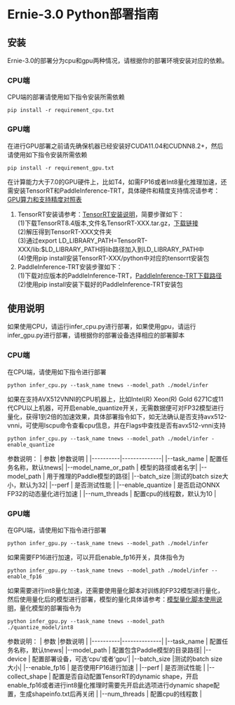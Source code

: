 # Ernie-3.0 Python部署指南

## 安装
Ernie-3.0的部署分为cpu和gpu两种情况，请根据你的部署环境安装对应的依赖。
### CPU端
CPU端的部署请使用如下指令安装所需依赖
```
pip install -r requirement_cpu.txt
```
### GPU端
在进行GPU部署之前请先确保机器已经安装好CUDA11.04和CUDNN8.2+，然后请使用如下指令安装所需依赖
```
pip install -r requirement_gpu.txt
```
在计算能力大于7.0的GPU硬件上，比如T4，如需FP16或者Int8量化推理加速，还需安装TensorRT和PaddleInference-TRT，具体硬件和精度支持情况请参考：[GPU算力和支持精度对照表](https://docs.nvidia.com/deeplearning/tensorrt/archives/tensorrt-840-ea/support-matrix/index.html#hardware-precision-matrix)  
1. TensorRT安装请参考：[TensorRT安装说明](https://docs.nvidia.com/deeplearning/tensorrt/archives/tensorrt-840-ea/install-guide/index.html#overview)，简要步骤如下：  
    (1)下载TensorRT8.4版本,文件名TensorRT-XXX.tar.gz，[下载链接](https://developer.nvidia.com/tensorrt)  
    (2)解压得到TensorRT-XXX文件夹  
    (3)通过export LD_LIBRARY_PATH=TensorRT-XXX/lib:$LD_LIBRARY_PATH将lib路径加入到LD_LIBRARY_PATH中  
    (4)使用pip install安装TensorRT-XXX/python中对应的tensorrt安装包
2. PaddleInference-TRT安装步骤如下：  
    (1)下载对应版本的PaddleInference-TRT，[PaddleInference-TRT下载路径](https://www.paddlepaddle.org.cn/inference/v2.3/user_guides/download_lib.html#python)  
    (2)使用pip install安装下载好的PaddleInference-TRT安装包

## 使用说明
如果使用CPU，请运行infer_cpu.py进行部署，如果使用gpu，请运行infer_gpu.py进行部署，请根据你的部署设备选择相应的部署脚本
### CPU端
在CPU端，请使用如下指令进行部署
```
python infer_cpu.py --task_name tnews --model_path ./model/infer
```
如果在支持AVX512VNNI的CPU机器上，比如Intel(R) Xeon(R) Gold 6271C或11代CPU以上机器，可开启enable_quantize开关，无需数据便可对FP32模型进行量化，获得1到2倍的加速效果，具体部署指令如下，如无法确认是否支持avx512-vnni，可使用lscpu命令查看cpu信息，并在Flags中查找是否有avx512-vnni支持
```
python infer_cpu.py --task_name tnews --model_path ./model/infer -enable_quantize
```
参数说明：
| 参数 |参数说明 |
|----------|--------------|
|--task_name | 配置任务名称，默认tnews|
|--model_name_or_path | 模型的路径或者名字|
|--model_path | 用于推理的Paddle模型的路径|
|--batch_size |测试的batch size大小，默认为32|
|--perf | 是否测试性能 |
|--enable_quantize | 是否启动ONNX FP32的动态量化进行加速 |
|--num_threads | 配置cpu的线程数，默认为10 |
### GPU端
在GPU端，请使用如下指令进行部署
```
python infer_gpu.py --task_name tnews --model_path ./model/infer
```
如果需要FP16进行加速，可以开启enable_fp16开关，具体指令为
```
python infer_gpu.py --task_name tnews --model_path ./model/infer --enable_fp16
```
如果需要进行int8量化加速，还需要使用量化脚本对训练的FP32模型进行量化，然后使用量化后的模型进行部署，模型的量化具体请参考：[模型量化脚本使用说明]()，量化模型的部署指令为  
```
python infer_gpu.py --task_name tnews --model_path ./quantize_model/int8
```
参数说明：
| 参数 |参数说明 |
|----------|--------------|
|--task_name | 配置任务名称，默认tnews|
|--model_path | 配置包含Paddle模型的目录路径|
|--device | 配置部署设备，可选‘cpu’或者‘gpu’|
|--batch_size |测试的batch size大小|
|--enable_fp16 | 是否使用FP16进行加速 |
|--perf | 是否测试性能 |
|--collect_shape | 配置是否自动配置TensorRT的dynamic shape，开启enable_fp16或者进行int8量化推理时需要先开启此选项进行dynamic shape配置，生成shapeinfo.txt后再关闭 |
|--num_threads | 配置cpu的线程数 |
